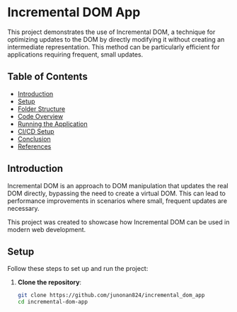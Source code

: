 # Incremental DOM App

This project demonstrates the use of Incremental DOM, a technique for optimizing updates to the DOM by directly modifying it without creating an intermediate representation. This method can be particularly efficient for applications requiring frequent, small updates.

## Table of Contents

- [Introduction](#introduction)
- [Setup](#setup)
- [Folder Structure](#folder-structure)
- [Code Overview](#code-overview)
- [Running the Application](#running-the-application)
- [CI/CD Setup](#cicd-setup)
- [Conclusion](#conclusion)
- [References](#references)

## Introduction

Incremental DOM is an approach to DOM manipulation that updates the real DOM directly, bypassing the need to create a virtual DOM. This can lead to performance improvements in scenarios where small, frequent updates are necessary.

This project was created to showcase how Incremental DOM can be used in modern web development.

## Setup

Follow these steps to set up and run the project:

1. **Clone the repository**:
   ```bash
   git clone https://github.com/junonan824/incremental_dom_app
   cd incremental-dom-app